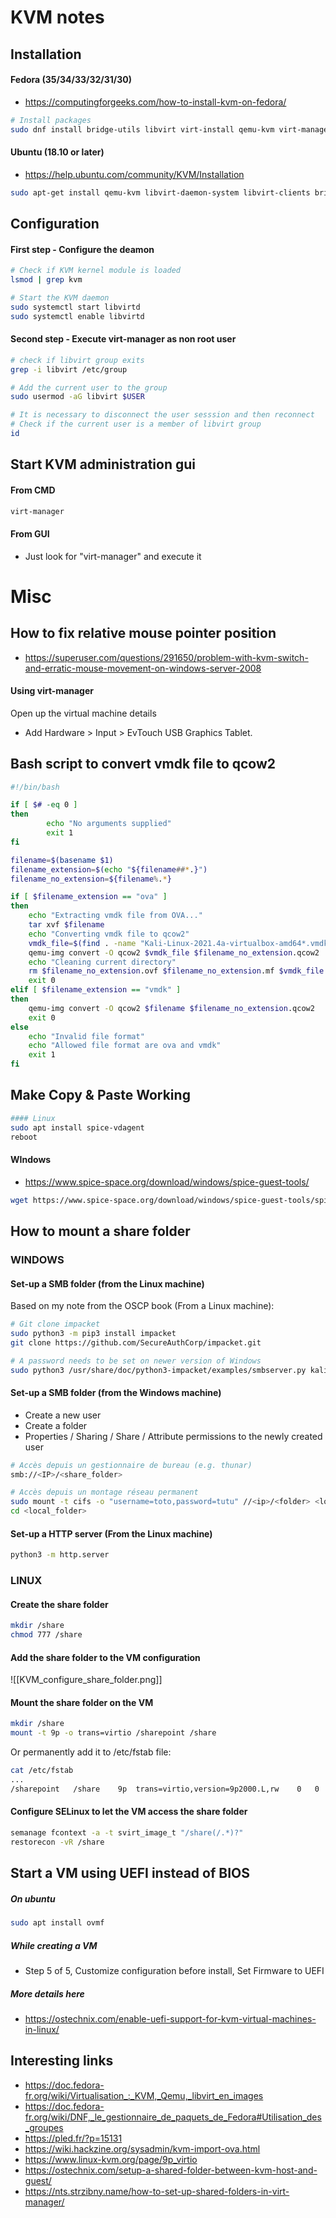 # KVM notes
## Installation
#### Fedora (35/34/33/32/31/30)
- https://computingforgeeks.com/how-to-install-kvm-on-fedora/
```bash
# Install packages
sudo dnf install bridge-utils libvirt virt-install qemu-kvm virt-manager
```
#### Ubuntu (18.10 or later)
- https://help.ubuntu.com/community/KVM/Installation
```bash
sudo apt-get install qemu-kvm libvirt-daemon-system libvirt-clients bridge-utils virt-manager
```

## Configuration
#### First step - Configure the deamon
```bash
# Check if KVM kernel module is loaded
lsmod | grep kvm

# Start the KVM daemon
sudo systemctl start libvirtd
sudo systemctl enable libvirtd
```
#### Second step - Execute virt-manager as non root user
```bash
# check if libvirt group exits
grep -i libvirt /etc/group 

# Add the current user to the group
sudo usermod -aG libvirt $USER

# It is necessary to disconnect the user sesssion and then reconnect
# Check if the current user is a member of libvirt group
id
```

## Start KVM administration gui
#### From CMD
```bash
virt-manager
```
#### From GUI
- Just look for "virt-manager" and execute it

# Misc
## How to fix relative mouse pointer position
- https://superuser.com/questions/291650/problem-with-kvm-switch-and-erratic-mouse-movement-on-windows-server-2008

#### Using virt-manager
Open up the virtual machine details 
- Add Hardware > Input > EvTouch USB Graphics Tablet.

## Bash script to  convert vmdk file to qcow2
```bash
#!/bin/bash

if [ $# -eq 0 ]
then
    	echo "No arguments supplied"
        exit 1
fi

filename=$(basename $1)
filename_extension=$(echo "${filename##*.}")
filename_no_extension=${filename%.*}

if [ $filename_extension == "ova" ]
then
	echo "Extracting vmdk file from OVA..."
	tar xvf $filename
	echo "Converting vmdk file to qcow2"
	vmdk_file=$(find . -name "Kali-Linux-2021.4a-virtualbox-amd64*.vmdk")
	qemu-img convert -O qcow2 $vmdk_file $filename_no_extension.qcow2
	echo "Cleaning current directory"
	rm $filename_no_extension.ovf $filename_no_extension.mf $vmdk_file
	exit 0
elif [ $filename_extension == "vmdk" ]
then
	qemu-img convert -O qcow2 $filename $filename_no_extension.qcow2
	exit 0
else
	echo "Invalid file format"
	echo "Allowed file format are ova and vmdk"
	exit 1
fi
```

## Make Copy & Paste Working
 ```bash
#### Linux
sudo apt install spice-vdagent
reboot
```

#### WIndows
- https://www.spice-space.org/download/windows/spice-guest-tools/
```bash
wget https://www.spice-space.org/download/windows/spice-guest-tools/spice-guest-tools-latest.exe
```


## How to mount a share folder
### WINDOWS
#### Set-up a SMB folder (from the Linux machine) 
Based on my note from the OSCP book (From a Linux machine):
```bash
# Git clone impacket
sudo python3 -m pip3 install impacket
git clone https://github.com/SecureAuthCorp/impacket.git

# A password needs to be set on newer version of Windows
sudo python3 /usr/share/doc/python3-impacket/examples/smbserver.py kali -smb2support -username kali -password kali .
```

#### Set-up a SMB folder (from the Windows machine)
- Create a new user 
- Create a folder
- Properties / Sharing / Share / Attribute permissions to the newly created user
```bash
# Accès depuis un gestionnaire de bureau (e.g. thunar)
smb://<IP>/<share_folder>

# Accès depuis un montage réseau permanent
sudo mount -t cifs -o "username=toto,password=tutu" //<ip>/<folder> <local_folder>
cd <local_folder>
```

#### Set-up a HTTP server (From the Linux machine)
```bash
python3 -m http.server
```

### LINUX
#### Create the share folder
```bash
mkdir /share
chmod 777 /share
```

#### Add the share folder to the VM configuration
![[KVM_configure_share_folder.png]]

#### Mount the share folder on the VM
```bash
mkdir /share
mount -t 9p -o trans=virtio /sharepoint /share
```

Or permanently add it to /etc/fstab file:

```bash
cat /etc/fstab
...
/sharepoint   /share    9p  trans=virtio,version=9p2000.L,rw    0   0
```

#### Configure SELinux to let the VM access the share folder
```bash
semanage fcontext -a -t svirt_image_t "/share(/.*)?"
restorecon -vR /share
```


## Start a VM using UEFI instead of BIOS
##### On ubuntu
```bash
sudo apt install ovmf
```
##### While creating a VM
- Step 5 of 5, Customize configuration before install, Set Firmware to UEFI

##### More details here
- https://ostechnix.com/enable-uefi-support-for-kvm-virtual-machines-in-linux/

## Interesting links
- https://doc.fedora-fr.org/wiki/Virtualisation_:_KVM,_Qemu,_libvirt_en_images
- https://doc.fedora-fr.org/wiki/DNF,_le_gestionnaire_de_paquets_de_Fedora#Utilisation_des_groupes
- https://pled.fr/?p=15131
- https://wiki.hackzine.org/sysadmin/kvm-import-ova.html
- https://www.linux-kvm.org/page/9p_virtio
- https://ostechnix.com/setup-a-shared-folder-between-kvm-host-and-guest/
- https://nts.strzibny.name/how-to-set-up-shared-folders-in-virt-manager/
